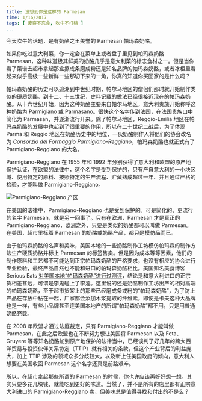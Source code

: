 ```yaml
---
title: 没想到你是这样的 Parmesan
time: 1/16/2017
tags: [ 废寝不忘食, 吹牛不打稿 ]
...
```


今天吹牛的话题，是有奶酪之王美誉的 Parmesan 帕玛森奶酪。

<!-- $more -->

如果你吃过意大利菜，你一定会在菜单上或者盘子里见到帕玛森奶酪 Parmesan，这种味道极其鲜美的奶酪几乎是意大利菜的标志食材之一。但是当你看了菜谱去超市拿起那盒擦成条磨成粉还是知名品牌的帕玛森奶酪，或者冰柜里看起来似乎高级一些新鲜一些那切下来的一角，你真的知道你买回家的是什么吗？

帕玛森奶酪的历史可以追溯到中世纪时期，帕尔马地区的僧侣们那时就开始制作类似的硬质奶酪。到十二、十三世纪，史料记载的做法已经很接近现在的帕玛森奶酪。从十六世纪开始，因为这种奶酪主要来自帕尔马地区，意大利贵族开始称呼这种奶酪为 Parmigiano 或 Parmasano。很快这个名字传到法国，在法国贵族口中简化为 Parmasan，并逐渐流行开来。除了帕尔马地区，Reggio-Emilia 地区在帕玛森奶酪的发展中也起到了很重要的作用，所以在二十世纪二战后，为了体现 Parma 和 Reggio 地区在奶酪历史中的地位，一伙奶酪制作人将他们的协会改名为 *Consorzio del Formaggio Parmigiano-Reggiano*，帕玛森奶酪也就正式有了 Parmigiano-Reggiano 的大名。

Parmigiano-Reggiano 在 1955 年和 1992 年分别获得了意大利和欧盟的原产地保护认证，在欧盟的法律中，这个名字是受到保护的，只有产自意大利的一小块区域、使用特定的原料、按照特定的生产流程、贮藏熟成超过一年、并且通过严格的检验，才能叫做 Parmigiano-Reggiano。

![Parmigiano-Reggiano 产区](/images/posts/2017/region-parmigiano-reggiano.jpg "Parmigiano-Reggiano 产区（示意、并不精确）")

在美国的法律中，Parmigiano-Reggiano 也是受到保护的。可是简化的、更流行的名字 Parmesan，就是另一回事了。只有在欧洲，Parmesan 才是真正的 Parmigiano-Reggiano，欧洲之外，只要是类似的奶酪都可以叫做 Parmesan。在美国，超市里标着 Parmesan 的奶酪或奶酪产品，都只是模仿品而已。

由于帕玛森奶酪的名声和美味，美国本地的一些奶酪制作工坊模仿帕玛森的制作方法生产硬质奶酪并标上 Parmesan 的标签售卖。但是因为成本等等因素，他们的制作原料和工艺都不可能达到正宗帕玛森奶酪的严格要求，也没有相应的协会进行专业检验，最终产品自然也不能和进口的帕玛森奶酪相比。美国知名美食博客 Serious Eats [对美国本地“帕玛森奶酪”进行过测评](http://www.seriouseats.com/2014/09/domestic-parmesan-taste-test-parmigiano-reggiano.html)，结论是和意大利进口的正宗货相差甚远，可谓是李鬼碰上了李逵。这里说的还是奶酪制作工坊出产的相对高端的帕玛森奶酪，至于超市货架上的那些已经磨成条或粉的“帕玛森奶酪”，为了防止产品在存放中粘在一起，厂家都会添加木浆提取的纤维素，即使是卡夫这种大品牌也是一样，有些小品牌甚至连美国本地产的所谓“帕玛森奶酪”都不用，只是用普通奶酪充数。

在 2008 年欧盟才通过法庭裁定，只有 Parmigiano-Reggiano 才能叫做 Parmesan，在此之后欧盟也在不断努力想让美国将 Parmesan 以及 Feta、Gruyere 等等知名奶酪加到原产地保护的法律当中，已经谈判了好几年的跨大西洋贸易与投资伙伴关系协定（TTIP）就有相关的条款，但这个产业背后的利益庞大，加上 TTIP 涉及的领域众多分歧较大，以及新上任美国政府的倾向，意大利人想要在美国收回 Parmesan 这个名字还真是前路艰辛。

所以，在超市拿起那些所谓的 Parmesan 的时候，你也许应该再好好想一想。其实只要多花几块钱，就能吃到更好的味道。当然了，并不是所有的店里都有正宗意大利进口的 Parmigiano-Reggiano 卖，但美味总是值得寻找和付出的不是么？
